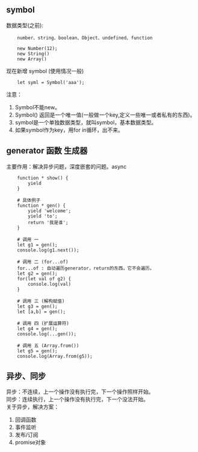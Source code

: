 ## symbol
数据类型(之前):
``` shell
    number、string、boolean、Object、undefined、function

    new Number(12);
    new String()
    new Array()
```
现在新增 symbol (使用情况一般)
``` shell
    let syml = Symbol('aaa');
```
注意：  
1. Symbol不能new。
2. Symbol() 返回是一个唯一值(一般做一个key,定义一些唯一或者私有的东西)。
3. symbol是一个单独数据类型，就叫symbol，基本数据类型。
4. 如果symbol作为key，用for in循环，出不来。


## generator 函数 生成器
主要作用：解决异步问题，深度嵌套的问题。async    
``` shell
    function * show() {
        yield
    }

    # 具体例子
    function * gen() {
        yield 'welcome';
        yield 'to';
        return '我是谁';
    }

    # 调用 一
    let g1 = gen();
    console.log(g1.next());

    # 调用 二 (for...of)
    for...of : 自动遍历generator，return的东西，它不会遍历。
    let g2 = gen();
    for(let val of g2) {
        console.log(val)
    }

    # 调用 三 (解构赋值)
    let g3 = gen();
    let [a,b] = gen();

    # 调用 四 (扩展运算符)
    let g4 = gen();
    console.log(...gen());

    # 调用 五 (Array.from())
    let g5 = gen();
    console.log(Array.from(g5));
```

## 异步、同步
异步：不连续，上一个操作没有执行完，下一个操作照样开始。    
同步：连续执行，上一个操作没有执行完，下一个没法开始。  
关于异步，解决方案：  
1. 回调函数
2. 事件监听
3. 发布/订阅
4. promise对象


